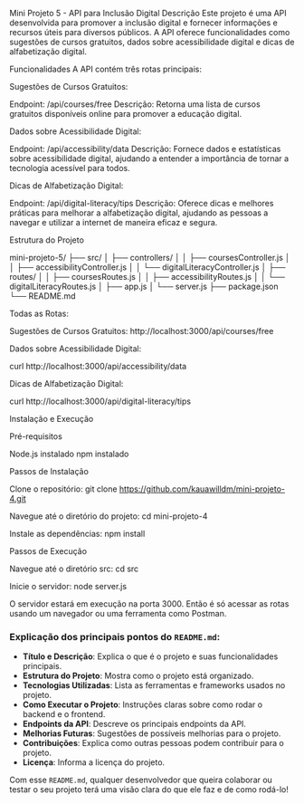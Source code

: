 Mini Projeto 5 - API para Inclusão Digital
Descrição
Este projeto é uma API desenvolvida para promover a inclusão digital e fornecer informações e recursos úteis para diversos públicos. A API oferece funcionalidades como sugestões de cursos gratuitos, dados sobre acessibilidade digital e dicas de alfabetização digital.

Funcionalidades
A API contém três rotas principais:

Sugestões de Cursos Gratuitos:

Endpoint: /api/courses/free
Descrição: Retorna uma lista de cursos gratuitos disponíveis online para promover a educação digital.

Dados sobre Acessibilidade Digital:

Endpoint: /api/accessibility/data
Descrição: Fornece dados e estatísticas sobre acessibilidade digital, ajudando a entender a importância de tornar a tecnologia acessível para todos.

Dicas de Alfabetização Digital:

Endpoint: /api/digital-literacy/tips
Descrição: Oferece dicas e melhores práticas para melhorar a alfabetização digital, ajudando as pessoas a navegar e utilizar a internet de maneira eficaz e segura.


Estrutura do Projeto

mini-projeto-5/
├── src/
│   ├── controllers/
│   │   ├── coursesController.js
│   │   ├── accessibilityController.js
│   │   └── digitalLiteracyController.js
│   ├── routes/
│   │   ├── coursesRoutes.js
│   │   ├── accessibilityRoutes.js
│   │   └── digitalLiteracyRoutes.js
│   ├── app.js
│   └── server.js
├── package.json
└── README.md

Todas as Rotas:

Sugestões de Cursos Gratuitos:
http://localhost:3000/api/courses/free


Dados sobre Acessibilidade Digital:

curl http://localhost:3000/api/accessibility/data


Dicas de Alfabetização Digital:

curl http://localhost:3000/api/digital-literacy/tips


Instalação e Execução

Pré-requisitos

Node.js instalado
npm instalado

Passos de Instalação

Clone o repositório: git clone https://github.com/kauawilldm/mini-projeto-4.git

Navegue até o diretório do projeto: cd mini-projeto-4

Instale as dependências: npm install

Passos de Execução

Navegue até o diretório src: cd src

Inicie o servidor: node server.js

O servidor estará em execução na porta 3000. Então é só acessar as rotas usando um navegador ou uma ferramenta como Postman.



### Explicação dos principais pontos do `README.md`:

- **Título e Descrição**: Explica o que é o projeto e suas funcionalidades principais.
- **Estrutura do Projeto**: Mostra como o projeto está organizado.
- **Tecnologias Utilizadas**: Lista as ferramentas e frameworks usados no projeto.
- **Como Executar o Projeto**: Instruções claras sobre como rodar o backend e o frontend.
- **Endpoints da API**: Descreve os principais endpoints da API.
- **Melhorias Futuras**: Sugestões de possíveis melhorias para o projeto.
- **Contribuições**: Explica como outras pessoas podem contribuir para o projeto.
- **Licença**: Informa a licença do projeto.

Com esse `README.md`, qualquer desenvolvedor que queira colaborar ou testar o seu projeto terá uma visão clara do que ele faz e de como rodá-lo!
